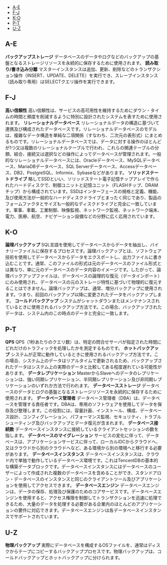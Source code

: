 <div class="tab_list">
<ul>
    <li><a href="#A-E">A-E</a></li>
    <li><a href="#F-J">F-J</a></li>
    <li><a href="#K-O">K-O</a></li>
    <li><a href="#P-T">P-T</a></li>
    <li><a href="#U-Z">U-Z</a></li>
</ul>
</div>

<span id="A-E"></span>
## A-E 
**バックアップストレージ**
データベースのデータやログなどのバックアップの基盤となるストレージリソースを永続的に保存するために使用されます。
**読み取り/書き込み分離**
マスターインスタンスは追加、更新、削除などのトランザクション操作（INSERT、UPDATE、DELETE）を実行でき、スレーブインスタンス（読み取り専用）はSELECTクエリ操作を実行できます。

<span id="F-J"></span>
## F-J 
**高い信頼性**
 高い信頼性は、サービスの高可用性を維持するためにダウン・タイムの時間と頻度を削減するように特別に設計されたシステムを表すために使用されます。
**リレーショナルデータベース**
リレーショナルデータの構造に基づいて連携及び構成されたデータベースです。リレーショナルデータベースのモデルは、複雑なデータ構造を単純な二項関係（すなわち、二次元の表形式）にまとめるものです。リレーショナルデータベースでは、データに対する操作のほとんどが1つ又は複数のリレーショナルテーブルで行われ、これらの関連テーブルの分類、結合、接続又は選択などの操作によってデータベースが管理されます。一般的なリレーショナルデータベースには、Oracleデータベース、MySQLデータベース、MariaDBデータベース、SQL Serverデータベース、Accessデータベース、DB2、PostgreSQL、Informix、Sybaseなどがあります。
**ソリッドステートドライブ**
略してSSDといい、ソリッドステート電子記憶チップアレイで作られたハードディスクで、制御ユニットと記憶ユニット（FLASHチップ、DRAMチップ）から構成されています。SSDはインターフェースの規格と定義、機能、及び使用方法が一般的なハードディスクドライブとまったく同じであり、製品のフォームファクタとサイズも一般的なディスクドライブと完全に一致しています。軍事、車載、工業制御、映像監視、ネットワーク監視、ネットワーク端末、電力、医療、航空、ナビゲーション設備などの分野に広く応用されています。

<span id="K-O"></span>
## K-O 
**論理バックアップ**
SQL言語を使用してデータベースからデータを抽出し、バイナリーファイルに保存するプロセスです。論理バックアップとは、ソフトウェア技術を使用してデータベースからデータをエクスポートし、出力ファイルに書き込むことです。通常、このファイルの形式は元のデータベースのファイル形式とは異なり、単に元のデータベースのデータ内容のイメージです。したがって、論理バックアップファイルは、データベースの論理的な復元（データインポート）にのみ使用され、データベースの元のストレージ特性に基づいて物理的に復元することはできません。論理バックアップは、通常、増分バックアップに使用されます。つまり、前回のバックアップ以降に変更されたデータをバックアップします。
**コールドバックアップ**
システムがシャットダウンまたはメンテナンスされているときに使用されるバックアップ方法です。この場合、バックアップされたデータは、システム内のこの時点のデータと完全に一致します。

<span id="P-T"></span>
## P-T 
**QPS**
QPS（1秒あたりのクエリ数）は、特定の問合せサーバが指定された時間にどれだけのトラフィックを処理したかを測定するものです。 
**ホットバックアップ**
システムが正常に動作しているときに使用されるバックアップ方法です。この場合、システム上のデータはリアルタイムで更新されるため、バックアップされたデータはシステム上の実際のデータと比較してある程度遅れている可能性があります。
**データレプリケーション**
MasterからSlaveへのデータのレプリケーションは、強い同期レプリケーション、半同期レプリケーション及び非同期レプリケーションのいずれか方法で行われます。
**データベースストレージ**
データベースのデータとログの基盤となるストレージリソースを永続的に保存するために使用されます。
**データベース管理者**
データベース管理者（DBA）は、データベースを管理する責任者です。DBAは、専用のソフトウェアを使用してデータを保存及び整理します。この役割には、容量計画、インストール、構成、データベース設計、コンフィグレーション、パフォーマンス監視、セキュリティ、トラブルシューティング及びバックアップとデータ復元が含まれます。
**データベース接続数**
データベースインスタンスに接続しているクライアントセッションの数を指します。
**データベースのマイグレーション**
サービスの変化に伴って、データベースは、アプリケーションサービスに伴って、ローカルIDCからクラウドへ、又はクラウドから別のクラウドへなど、ある環境から別の環境へと移行する必要があります。
**データベースインスタンス**
データベースインスタンスは、クラウド内で単独で動作しているデータベース環境です。これはTencentDBの基本的な構築データブロックです。データベースインスタンスにはデータベースのユーザーによって作成された複数のデータベースを含めることができ、スタンドアロン・データベースのインスタンスと同じのクライアントツール及びアプリケーションを使用してアクセスできます。
**データベースエンジン**
データベースエンジンは、データの保存、処理及び保護のためのコアサービスです。データベースエンジンを使用すると、アクセス権限を制御してトランザクションを迅速に処理できるため、大量のデータを処理する必要がある企業内のほとんどのアプリケーションの要件に対応できます。データベースエンジンは各データベースインスタンスでサポートされています。

<span id="U-Z"></span>
## U-Z
**物理バックアップ**
実際にデータベースを構成するOSファイルを、通常はディスクからテープにコピーするバックアッププロセスです。物理バックアップは、コールドバックアップとホットバックアップに分けられます。
